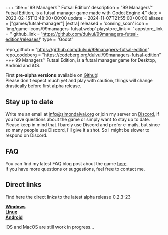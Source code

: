 +++
title = '99 Managers™ Futsal Edition'
description = "99 Managers™ Futsal Edition, is a futsal manager game made with Godot Engine 4."
date = 2023-02-15T13:48:00+00:00
update = 2024-11-07T21:55:00+00:00
aliases = ["games/futsal-manager"]
[extra]
released = 'coming_soon'
icon = 'img/game-icons/99managers-futsal.webp'
playstore_link = ''
appstore_link = ''
github_link = 'https://github.com/dulvui/99managers-futsal-edition/releases/'
type = 'Godot'

repo_github = "https://github.com/dulvui/99managers-futsal-edition"
repo_codeberg = "https://codeberg.org/dulvui/99managers-futsal-edition"
+++
99 Managers™ Futsal Edition, is a futsal manager game for Desktop, Android and iOS.

First **pre-alpha versions** available on [Github](https://github.com/dulvui/99managers-futsal-edition/releases)!  
Please don't expect much yet and play with caution, things will change drastically before first alpha release.

## Stay up to date
Write me an email at [info@simondalvai.org](mailto:info@simondalvai.org?subject=99Managers:%20Futsal%20Edition) or join my server on [Discord](https://discord.gg/a5DSHZKkA8), if you have questions about the game or simply want to stay up to date.  
Please keep in mind that I barely use Discord and prefer e-mails, but since so many people use Discord, I'll give it a shot.
So I might be slower to respond on Discord.

## FAQ
You can find my latest FAQ blog post about the game [here](https://simondalvai.org/blog/99managers-futsal-faq/).  
If you have more questions or suggestions, feel free to contact me.

## Direct links
Find here the direct links to the latest alpha release 0.2.3-23  

[**Windows**](https://github.com/dulvui/99managers-futsal-edition/releases/download/0.2.3-23/FutsalManager-Windows.zip)  
[**Linux**](https://github.com/dulvui/99managers-futsal-edition/releases/download/0.2.3-23/FutsalManager-Linux.x86_64)  
[**Android**](https://github.com/dulvui/99managers-futsal-edition/releases/download/0.2.3-23/FutsalManager.apk)  

iOS and MacOS are still work in progress...  

